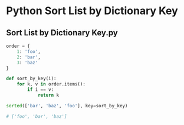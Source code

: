 # Python Sort List by Dictionary Key

## Sort List by Dictionary Key.py

```python
order = {
    1: 'foo',
    2: 'bar',
    3: 'baz'
}

def sort_by_key(i):
    for k, v in order.items():
        if i == v:
            return k

sorted(['bar', 'baz', 'foo'], key=sort_by_key) 

# ['foo', 'bar', 'baz']
```

